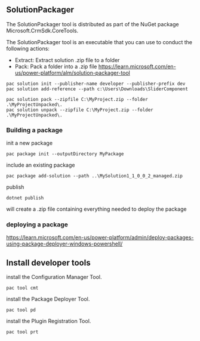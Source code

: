 

## SolutionPackager
 The SolutionPackager tool is distributed as part of the NuGet package Microsoft.CrmSdk.CoreTools.

 The SolutionPackager tool is an executable that you can use to conduct the following actions:
* Extract: Extract solution .zip file to a folder
* Pack: Pack a folder into a .zip file
https://learn.microsoft.com/en-us/power-platform/alm/solution-packager-tool

```
pac solution init --publisher-name developer --publisher-prefix dev
pac solution add-reference --path c:\Users\Downloads\SliderComponent
```

```
pac solution pack --zipfile C:\MyProject.zip --folder .\MyProjectUnpacked\.
pac solution unpack --zipfile C:\MyProject.zip --folder .\MyProjectUnpacked\.
```
### Building a package
init a new package
```
pac package init --outputDirectory MyPackage
```
include an existing package
```
pac package add-solution --path ..\MySolution1_1_0_0_2_managed.zip
```
publish
```
dotnet publish
```
will create a .zip file containing everything needed to deploy the package

### deploying a package 
https://learn.microsoft.com/en-us/power-platform/admin/deploy-packages-using-package-deployer-windows-powershell/

## Install developer tools

install the Configuration Manager Tool.
```
pac tool cmt
```

install the Package Deployer Tool.
```
pac tool pd
```

install the Plugin Registration Tool.
```
pac tool prt
```

